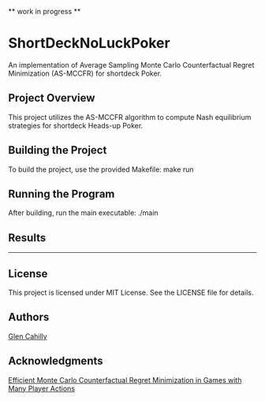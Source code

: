 ** work in progress **

# ShortDeckNoLuckPoker

An implementation of Average Sampling Monte Carlo Counterfactual Regret Minimization (AS-MCCFR) for shortdeck Poker.

## Project Overview

This project utilizes the AS-MCCFR algorithm to compute Nash equilibrium strategies for shortdeck Heads-up Poker.

## Building the Project
To build the project, use the provided Makefile:
make run

## Running the Program

After building, run the main executable:
./main

## Results

_____

## License

This project is licensed under MIT License. See the LICENSE file for details.

## Authors

[Glen Cahilly](https://github.com/gmc17)

## Acknowledgments

[Efficient Monte Carlo Counterfactual Regret Minimization in Games with Many Player Actions](https://proceedings.neurips.cc/paper_files/paper/2012/file/3df1d4b96d8976ff5986393e8767f5b2-Paper.pdf)
